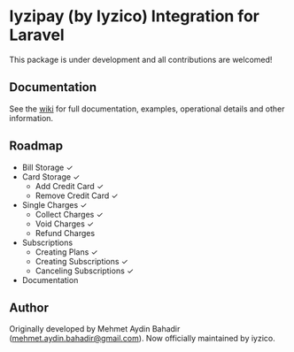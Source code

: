 # Iyzipay (by Iyzico) Integration for Laravel

This package is under development and all contributions are welcomed!

## Documentation

See the [wiki](https://github.com/iyzico/iyzipay-laravel/wiki) for full documentation, examples, operational details and other information. 

## Roadmap
* Bill Storage ✓
* Card Storage ✓
    * Add Credit Card ✓
    * Remove Credit Card ✓
* Single Charges ✓
    * Collect Charges ✓
    * Void Charges ✓
    * Refund Charges
* Subscriptions
    * Creating Plans ✓
    * Creating Subscriptions ✓ 
    * Canceling Subscriptions ✓
* Documentation

## Author

Originally developed by Mehmet Aydin Bahadir (mehmet.aydin.bahadir@gmail.com). 
Now officially maintained by iyzico.

